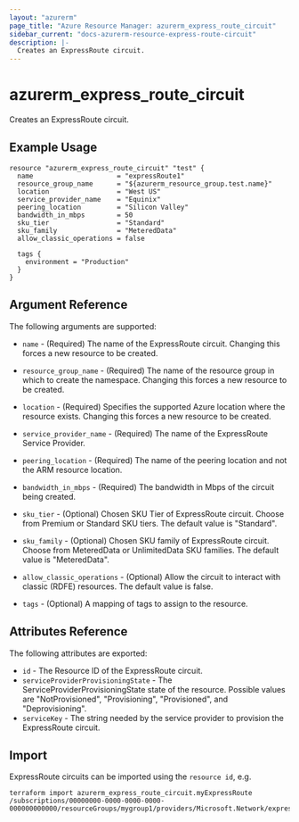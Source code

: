 ```yaml
---
layout: "azurerm"
page_title: "Azure Resource Manager: azurerm_express_route_circuit"
sidebar_current: "docs-azurerm-resource-express-route-circuit"
description: |-
  Creates an ExpressRoute circuit.
---
```


# azurerm\_express\_route\_circuit

Creates an ExpressRoute circuit.

## Example Usage

```hcl
resource "azurerm_express_route_circuit" "test" {
  name                     = "expressRoute1"
  resource_group_name      = "${azurerm_resource_group.test.name}"
  location                 = "West US"
  service_provider_name    = "Equinix"
  peering_location         = "Silicon Valley"
  bandwidth_in_mbps        = 50
  sku_tier                 = "Standard"
  sku_family               = "MeteredData"
  allow_classic_operations = false

  tags {
    environment = "Production"
  }
}
```

## Argument Reference

The following arguments are supported:

* `name` - (Required) The name of the ExpressRoute circuit. Changing this forces a
    new resource to be created.

* `resource_group_name` - (Required) The name of the resource group in which to
    create the namespace. Changing this forces a new resource to be created.

* `location` - (Required) Specifies the supported Azure location where the resource exists.
    Changing this forces a new resource to be created.

* `service_provider_name` - (Required) The name of the ExpressRoute Service Provider.

* `peering_location` - (Required) The name of the peering location and not the ARM resource location.

* `bandwidth_in_mbps` - (Required) The bandwidth in Mbps of the circuit being created.

* `sku_tier` - (Optional) Chosen SKU Tier of ExpressRoute circuit. Choose from Premium or Standard SKU tiers. 
    The default value is "Standard".

* `sku_family` - (Optional) Chosen SKU family of ExpressRoute circuit. 
    Choose from MeteredData or UnlimitedData SKU families. The default value is "MeteredData".

* `allow_classic_operations` - (Optional) Allow the circuit to interact with classic (RDFE) resources.
    The default value is false.

* `tags` - (Optional) A mapping of tags to assign to the resource.

## Attributes Reference

The following attributes are exported:

* `id` - The Resource ID of the ExpressRoute circuit.
* `serviceProviderProvisioningState` - The ServiceProviderProvisioningState state of the resource. 
    Possible values are "NotProvisioned", "Provisioning", "Provisioned", and "Deprovisioning".
* `serviceKey` - The string needed by the service provider to provision the ExpressRoute circuit.

## Import

ExpressRoute circuits can be imported using the `resource id`, e.g.

```
terraform import azurerm_express_route_circuit.myExpressRoute /subscriptions/00000000-0000-0000-0000-000000000000/resourceGroups/mygroup1/providers/Microsoft.Network/expressRouteCircuits/myExpressRoute
```
